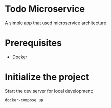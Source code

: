 # Todo Microservice

A simple app that used microservice architecture

# Prerequisites

- [Docker](https://docs.docker.com/docker-for-mac/install/)

# Initialize the project

Start the dev server for local development:

```bash
docker-compose up
```
